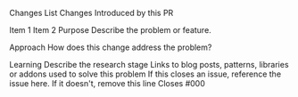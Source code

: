 Changes
List Changes Introduced by this PR

Item 1
Item 2
Purpose
Describe the problem or feature.

Approach
How does this change address the problem?

Learning
Describe the research stage Links to blog posts, patterns, libraries or addons used to solve this problem If this closes an issue, reference the issue here. If it doesn't, remove this line Closes #000
